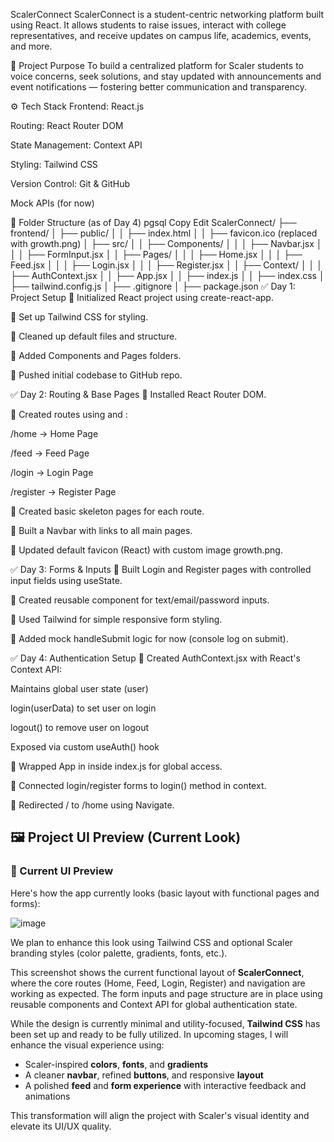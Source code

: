 
ScalerConnect
ScalerConnect is a student-centric networking platform built using React. It allows students to raise issues, interact with college representatives, and receive updates on campus life, academics, events, and more.

🌱 Project Purpose
To build a centralized platform for Scaler students to voice concerns, seek solutions, and stay updated with announcements and event notifications — fostering better communication and transparency.

⚙️ Tech Stack
Frontend: React.js

Routing: React Router DOM

State Management: Context API

Styling: Tailwind CSS

Version Control: Git & GitHub

Mock APIs (for now)

📁 Folder Structure (as of Day 4)
pgsql
Copy
Edit
ScalerConnect/
├── frontend/
│   ├── public/
│   │   ├── index.html
│   │   ├── favicon.ico (replaced with growth.png)
│   ├── src/
│   │   ├── Components/
│   │   │   ├── Navbar.jsx
│   │   │   ├── FormInput.jsx
│   │   ├── Pages/
│   │   │   ├── Home.jsx
│   │   │   ├── Feed.jsx
│   │   │   ├── Login.jsx
│   │   │   ├── Register.jsx
│   │   ├── Context/
│   │   │   ├── AuthContext.jsx
│   │   ├── App.jsx
│   │   ├── index.js
│   │   ├── index.css
│   ├── tailwind.config.js
│   ├── .gitignore
│   ├── package.json
✅ Day 1: Project Setup
🔹 Initialized React project using create-react-app.

🔹 Set up Tailwind CSS for styling.

🔹 Cleaned up default files and structure.

🔹 Added Components and Pages folders.

🔹 Pushed initial codebase to GitHub repo.

✅ Day 2: Routing & Base Pages
🔹 Installed React Router DOM.

🔹 Created routes using <BrowserRouter> and <Routes>:

/home → Home Page

/feed → Feed Page

/login → Login Page

/register → Register Page

🔹 Created basic skeleton pages for each route.

🔹 Built a Navbar with links to all main pages.

🔹 Updated default favicon (React) with custom image growth.png.

✅ Day 3: Forms & Inputs
🔹 Built Login and Register pages with controlled input fields using useState.

🔹 Created reusable <FormInput /> component for text/email/password inputs.

🔹 Used Tailwind for simple responsive form styling.

🔹 Added mock handleSubmit logic for now (console log on submit).

✅ Day 4: Authentication Setup
🔹 Created AuthContext.jsx with React's Context API:

Maintains global user state (user)

login(userData) to set user on login

logout() to remove user on logout

Exposed via custom useAuth() hook

🔹 Wrapped App in <AuthProvider /> inside index.js for global access.

🔹 Connected login/register forms to login() method in context.

🔹 Redirected / to /home using Navigate.



## 🖼️ Project UI Preview (Current Look)

### 📸 Current UI Preview

Here's how the app currently looks (basic layout with functional pages and forms):

![image](https://github.com/user-attachments/assets/bca45d1b-9e0e-4d40-8a18-c8df1e129a51)

We plan to enhance this look using Tailwind CSS and optional Scaler branding styles (color palette, gradients, fonts, etc.).


This screenshot shows the current functional layout of **ScalerConnect**, where the core routes (Home, Feed, Login, Register) and navigation are working as expected. The form inputs and page structure are in place using reusable components and Context API for global authentication state.

While the design is currently minimal and utility-focused, **Tailwind CSS** has been set up and ready to be fully utilized. In upcoming stages, I will enhance the visual experience using:

- Scaler-inspired **colors**, **fonts**, and **gradients**
- A cleaner **navbar**, refined **buttons**, and responsive **layout**
- A polished **feed** and **form experience** with interactive feedback and animations

This transformation will align the project with Scaler's visual identity and elevate its UI/UX quality.

